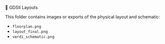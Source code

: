 🧱 GDSII Layouts

This folder contains images or exports of the physical layout and schematic:

- `floorplan.png`
- `layout_final.png`
- `verdi_schematic.png`

